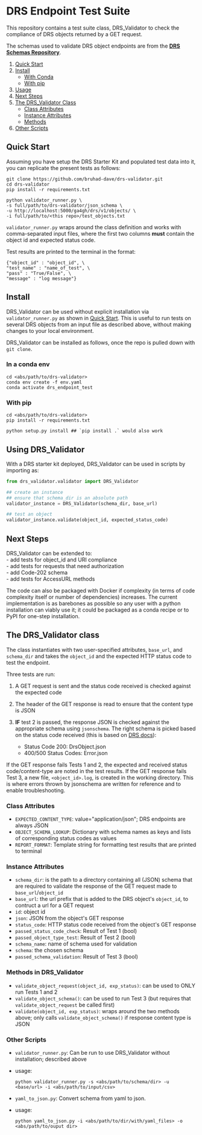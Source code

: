 # DRS Endpoint Test Suite

This repository contains a test suite class, DRS_Validator to check the compliance of DRS objects returned by a GET request.  

The schemas used to validate DRS object endpoints are from the [**DRS Schemas Repository**](https://github.com/ga4gh/data-repository-service-schemas).

1. [Quick Start](#quick-start)
2. [Install](#install)
    - [With Conda](#in-a-conda-env)
    - [With pip](#with-pip)
3. [Usage](#using-drs_validator)
4. [Next Steps](#next-steps)
5. [The DRS_Validator Class](#the-drs_validator-class)
    - [Class Attributes](#class-attributes)
    - [Instance Attributes](#instance-attributes)
    - [Methods](#methods-in-drs_validator)
6. [Other Scripts](#other-scripts)


## Quick Start
Assuming you have setup the DRS Starter Kit and populated test data into it, you can replicate the present tests as follows:  
```
git clone https://github.com/bruhad-dave/drs-validator.git
cd drs-validator
pip install -r requirements.txt

python validator_runner.py \
-s full/path/to/drs-validator/json_schema \
-u http://localhost:5000/ga4gh/drs/v1/objects/ \
-i full/path/to/<this repo>/test_objects.txt
```  

`validator_runner.py` wraps around the class definition and works with comma-separated input files, where the first two columns **must** contain the object id and expected status code.  

Test results are printed to the terminal in the format:  
```
{"object_id" : "object_id", \
"test_name" : "name_of_test", \
"pass" : "True/False", \
"message" : "log message"}
```  

## Install

DRS_Validator can be used without explicit installation via `validator_runner.py` as shown in [Quick Start](#quick-start). This is useful to run tests on several DRS objects from an input file as described above, without making changes to your local environment.  

DRS_Validator can be installed as follows, once the repo is pulled down with `git clone`.  

### In a conda env
```
cd <abs/path/to/drs-validator>
conda env create -f env.yaml
conda activate drs_endpoint_test
```

### With pip
```
cd <abs/path/to/drs-validator>
pip install -r requirements.txt

python setup.py install ## `pip install .` would also work
```  

## Using DRS_Validator

With a DRS starter kit deployed, DRS_Validator can be used in scripts by importing as:

```your_script.py
from drs_validator.validator import DRS_Validator

## create an instance
## ensure that schema_dir is an absolute path
validator_instance = DRS_Validator(schema_dir, base_url)

## test an object
validator_instance.validate(object_id, expected_status_code)
```

## Next Steps

DRS_Validator can be extended to:  
    - add tests for object_id and URI compliance  
    - add tests for requests that need authorization  
    - add Code-202 schema  
    - add tests for AccessURL methods  

The code can also be packaged with Docker if complexity (in terms of code complexity itself or number of dependencies) increases. The current implementation is as barebones as possible so any user with a python installation can viably use it; it could be packaged as a conda recipe or to PyPI for one-step installation.  

## The DRS_Validator class

The class instantiates with two user-specified attributes, `base_url`, and `schema_dir` and takes the `object_id` and the expected HTTP status code to test the endpoint.  

Three tests are run:  
1. A GET request is sent and the status code received is checked against the expected code  
2. The header of the GET response is read to ensure that the content type is JSON  
3. **IF** test 2 is passed, the response JSON is checked against the appropriate schema using `jsonschema`. The right schema is picked based on the status code received (this is based on [DRS docs](https://ga4gh.github.io/data-repository-service-schemas/preview/release/drs-1.2.0/docs/)):  

    - Status Code 200: DrsObject.json  
    - 400/500 Status Codes: Error.json  

If the GET response fails Tests 1 and 2, the expected and received status code/content-type are noted in the test results. If the GET response fails Test 3, a new file, `<object_id>.log`, is created in the working directory. This is where errors thrown by jsonschema are written for reference and to enable troubleshooting.  

### Class Attributes  
- `EXPECTED_CONTENT_TYPE`: value="application/json"; DRS endpoints are always JSON  
- `OBJECT_SCHEMA_LOOKUP`: Dictionary with schema names as keys and lists of corresponding status codes as values  
- `REPORT_FORMAT`: Template string for formatting test results that are printed to terminal  

### Instance Attributes  
- `schema_dir`: is the path to a directory containing all (JSON) schema that are required to validate the response of the GET request made to `base_url`/`object_id`  
- `base_url`: the url prefix that is added to the DRS object's `object_id`, to contruct a url for a GET request  
- `id`: object id  
- `json`: JSON from the object's GET response  
- `status_code`: HTTP status code received from the object's GET response  
- `passed_status_code_check`: Result of Test 1 (bool)  
- `passed_object_type_test`: Result of Test 2 (bool)  
- `schema_name`: name of schema used for validation  
- `schema`: the chosen schema  
- `passed_schema_validation`: Result of Test 3 (bool)  

### Methods in DRS_Validator
- `validate_object_request(object_id, exp_status)`: can be used to ONLY run Tests 1 and 2
- `validate_object_schema()`: can be used to run Test 3 (but requires that `validate_object_request` be called first)
- `validate(object_id, exp_status)`: wraps around the two methods above; only calls `validate_object_schema()` if response content type is JSON

### Other Scripts  
- `validator_runner.py`: Can be run to use DRS_Validator without installation; described above
- usage:
    ```
    python validator_runner.py -s <abs/path/to/schema/dir> -u <base/url> -i <abs/path/to/input/csv>
    ```

- `yaml_to_json.py`: Convert schema from yaml to json.
- usage:
    ```
    python yaml_to_json.py -i <abs/path/to/dir/with/yaml_files> -o <abs/path/to/ouput dir>
    ```